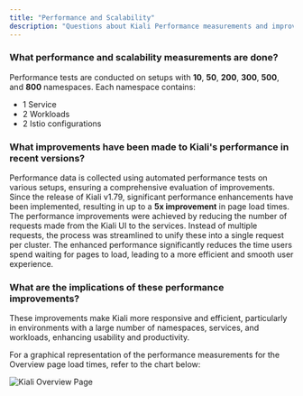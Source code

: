 ```yaml
---
title: "Performance and Scalability"
description: "Questions about Kiali Performance measurements and improvements."
---
```


### What performance and scalability measurements are done?

Performance tests are conducted on setups with **10**, **50**, **200**, **300**, **500**, and **800** namespaces. Each namespace contains:

- 1 Service
- 2 Workloads
- 2 Istio configurations


### What improvements have been made to Kiali's performance in recent versions?

Performance data is collected using automated performance tests on various setups, ensuring a comprehensive evaluation of improvements.
Since the release of Kiali v1.79, significant performance enhancements have been implemented, resulting in up to a **5x improvement** in page load times. 
The performance improvements were achieved by reducing the number of requests made from the Kiali UI to the services. Instead of multiple requests, the process was streamlined to unify these into a single request per cluster.
The enhanced performance significantly reduces the time users spend waiting for pages to load, leading to a more efficient and smooth user experience.

### What are the implications of these performance improvements?

These improvements make Kiali more responsive and efficient, particularly in environments with a large number of namespaces, services, and workloads, enhancing usability and productivity.

For a graphical representation of the performance measurements for the Overview page load times, refer to the chart below:

![Kiali Overview Page](/images/documentation/faq/performance/kiali-perf-overview-load-time.png)
